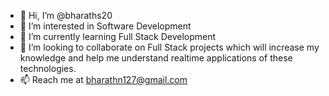 - 👋 Hi, I’m @bharaths20
- 👀 I’m interested in Software Development
- 🌱 I’m currently learning Full Stack Development
- 💞️ I’m looking to collaborate on Full Stack projects which will increase my knowledge and help me understand realtime applications of these technologies.
- 📫 Reach me at bharathn127@gmail.com

<!---
bharaths20/bharaths20 is a ✨ special ✨ repository because its `README.md` (this file) appears on your GitHub profile.
You can click the Preview link to take a look at your changes.
--->

